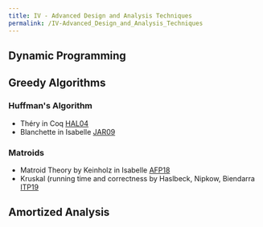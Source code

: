 ```yaml
---
title: IV - Advanced Design and Analysis Techniques
permalink: /IV-Advanced_Design_and_Analysis_Techniques
---
```


## Dynamic Programming

## Greedy Algorithms

### Huffman's Algorithm
- Théry in Coq [HAL04](https://hal.archives-ouvertes.fr/hal-02149909)
- Blanchette in Isabelle [JAR09](https://link.springer.com/article/10.1007%2Fs10817-009-9116-y)

### Matroids
- Matroid Theory by Keinholz in Isabelle [AFP18](https://www.isa-afp.org/entries/Matroids.html)
- Kruskal (running time and correctness by Haslbeck, Nipkow, Biendarra [ITP19](https://drops.dagstuhl.de/opus/volltexte/2019/11075/)

## Amortized Analysis
